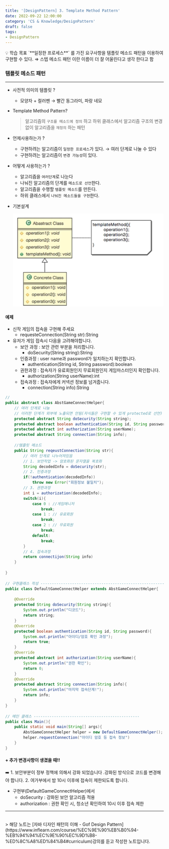 ```yaml
---
title: '[DesignPattern] 3. Template Method Pattern'
date: 2022-09-22 12:00:00
category: 'CS & Knowledge/DesignPattern'
draft: false
tags: 
- DesignPattern
---
```


<aside>
💡 학습 목표  
`**일정한 프로세스**` 를 가진 요구사항을 템플릿 메소드 패턴을 이용하여 구현할 수 있다.
⇒ 스텝 메소드 패턴 이란 이름이 더 잘 어울린다고 생각 한다고 함

</aside>

### 템플릿 메소드 패턴

---

- 사전적 의미의 템플릿 ?
    - 모양자 + 컬러펜 → 빨간 동그라미, 파랑 네모
- Template Method Pattern?
    
    > 알고리즘의 `구조를 메소드에 정의` 하고 
    하위 클래스에서 알고리즘 구조의 변경없이
    알고리즘을 `재정의` 하는 패턴
    > 
- 언제사용하는가 ?
    - 구현하려는 알고리즘이 `일정한 프로세스`가 있다. → 여러 단계로 나눌 수 있다
    - 구현하려는 알고리즘이 `변경 가능성`이 있다.
- 어떻게 사용하는가 ?
    - 알고리즘을 `여러단계`로 나눈다
    - 나눠진 알고리즘의 단계를 `메소드로 선언`한다.
    - 알고리즘을 수행할 `템플릿 메소드`를 만든다.
    - 하위 클래스에서 `나눠진 메소드들을 구현`한다.

- 기본설계
    
    ![템플릿메소드 패턴](./images/TemplateMethod_설계.png)
    

#### 예제

- 신작 게임의 접속을 구현해 주세요
    - requesteConnection(String str):String
- 유저가 게임 접속시 다음을 고려해야합니다.
    - 보안 과정 : 보안 관련 부분을 처리합니다.
        - doSecurity(String string):String
    - 인증과정 : user name과 password가 일치하는지 확인합니다.
        - authentication(String id, String password):boolean
    - 권한과정 : 접속자가 유료회원인지 무료회원인지 게임마스터인지 확인합니다.
        - authorization(String userName):int
    - 접속과정 : 접속자에게 커넥션 정보를 넘겨줍니다.
        - connection(String info):String

```java
//
public abstract class AbstGameConnectHelper{
	// 여러 단계로 나눔
	// 이러한 단계가 외부에 노출되면 안됨(자식들은 구현할 수 있게 protected로 선언)
	protected abstract String doSecurity(String string);
	protected abstract boolean authentication(String id, String password);
	protected abstract int authorization(String userName);
	protected abstract String connection(String info);

	//템플릿 메소드
	public String reqeustConnection(String str){
		// 여러 단계로 나누어져있음
		// 1. 보안작업 -> 암호화된 문자열을 복호화
		String decodedInfo = doSecurity(str);
		// 2. 인증과정
		if(!authentication(decodedInfo))
			throw new Error("회원정보 불일치");
		// 3. 권한과정 
		int i = authorization(decodedInfo);
		switch(i){
			case 0 : //게임매니저
				break;
			case 1 : // 유료회원
				break;
			case 2 : // 무료회원
				break;
			default:
				break; 
		}
		// 4. 접속과정
		return connectijon(String info)
	}
	
}

// 구현클래스 작성 ----------------------------------------------------------
public class DefaultGameConnectHelper extends AbstGameConnectHelper{
	
	@Override
	protected String doSecurity(String string){
		System.out.println("디코드");
		return string;
	}
	@Override
	protected boolean authentication(String id, String password){
		System.out.println("아이디/암호 확인 과정");
		return true;
	}
	@Override
	protected abstract int authorization(String userName){
		System.out.println("권한 확인");
		return 0;
	}
	@Override
	protected abstract String connection(String info){
		System.out.println("마지막 접속단계!");
		return info;
	}	
}

// 메인 클래스 -----------------------------------------------
public class Main(){
	public static void main(String[] args){
		AbstGameConnectHelper helper = new DefaultGameConnectHelper();
		helper.requestConnection("아이디 암호 등 접속 정보")
	}
}

```


#### + 추가 변경사항이 생겼을 때!!

<aside>
➡️ 1. 보안부분이 정부 정책에 의해서 강화 되었습니다 .강화된 방식으로 코드를 변경해야 합니다.
2. 여가부에서 밤 10시 이후에 접속이 제한되도록 합니다.

</aside>

- 구현부(DefaultGameConnectHelper)에서
    - doSecurity : 강화된 보안 알고리즘 적용
    - authorization : 권한 확인 시, 청소년 확인하여 10시 이후 접속 제한

---

<br/>
 > 해당 노트는 [자바 디자인 패턴의 이해 - Gof Design Pattern](https://www.inflearn.com/course/%EC%9E%90%EB%B0%94-%EB%94%94%EC%9E%90%EC%9D%B8-%ED%8C%A8%ED%84%B4#curriculum)강의를 듣고 작성한 노트입니다.
 